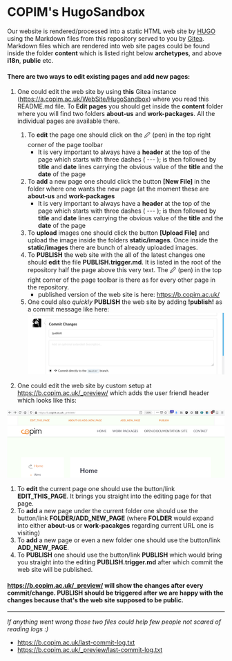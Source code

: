 # COPIM's HugoSandbox

Our website is rendered/processed into a static HTML web site by [HUGO](https://gohugo.io/) using the Markdown files from this repository served to you by [Gitea](https://gitea.io/). Markdown files which are rendered into web site pages could be found inside the folder **content** which is listed right below **archetypes**, and above **i18n**, **public** etc.

#### There are two ways to edit existing pages and add new pages:

1.  One could edit the web site by using **this** Gitea instance (https://a.copim.ac.uk/WebSite/HugoSandbox) where you read this README.md file. To **Edit pages** you should get inside the **content** folder where you will find two folders **about-us** and **work-packages**. All the individual pages are available there.
    1. To **edit** the page one should click on the 🖉 (pen) in the top right corner of the page toolbar
        - It is very important to always have a **header** at the top of the page which starts with three dashes ( --- ); is then followed by **title** and **date** lines carrying the obvious value of the **title** and the **date** of the page
    2. To **add** a new page one should click the button **[New File]** in the folder where one wants the new page (at the moment these are **about-us** and **work-packages**
        - It is very important to always have a **header** at the top of the page which starts with three dashes ( --- ); is then followed by **title** and **date** lines carrying the obvious value of the **title** and the **date** of the page
    3. To **upload** images one should click the button **[Upload File]** and upload the image inside the folders **static/images**. Once inside the **static/images** there are bunch of already uploaded images.
    4. To **PUBLISH** the web site with the all of the latest changes one should **edit** the file **PUBLISH.trigger.md**. It is listed in the root of the repository half the page above this very text. The 🖉 (pen) in the top right corner of the page toolbar is there as for every other page in the repository.
        - published version of the web site is here: https://b.copim.ac.uk/
     5. One could also *quickly* **PUBLISH** the web site by adding **!publish!** as a commit message like here: ![](static/images/commit_publish_small.png)


2. One could edit the web site by custom setup at https://b.copim.ac.uk/_preview/ which adds the user friendl header which looks like this:

![](static/images/preview_header_small.png)
  1. To **edit** the current page one should use the button/link **EDIT_THIS_PAGE**. It brings you straight into the editing page for that page.
  2. To **add** a new page under the current folder one should use the button/link **FOLDER/ADD_NEW_PAGE** (where **FOLDER** would expand into either **about-us** or **work-pacakges** regarding current URL one is visiting)
  3. To **add** a new page or even a new folder one should use the button/link **ADD_NEW_PAGE**.
  4. To **PUBLISH** one should use the button/link **PUBLISH** which would bring you straight into the editing **PUBLISH.trigger.md** after which commit the web site will be published.

#### https://b.copim.ac.uk/_preview/ will show the changes after every commit/change. PUBLISH should be triggered after we are happy with the changes because that's the web site supposed to be public.

---

*If anything went wrong those two files could help few people not scared of reading logs :)*

- https://b.copim.ac.uk/last-commit-log.txt
- https://b.copim.ac.uk/_preview/last-commit-log.txt
